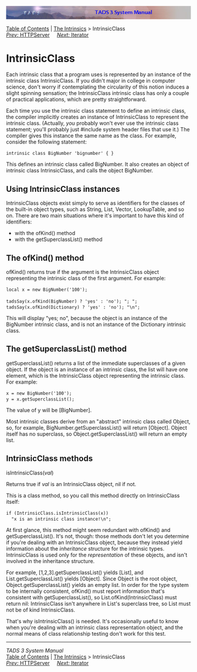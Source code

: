 <div class="topbar">

<img src="topbar.jpg" data-border="0" />

</div>

<div class="nav">

<a href="toc.htm" class="nav">Table of Contents</a> \|
<a href="builtins.htm" class="nav">The Intrinsics</a> \>
IntrinsicClass  
<span class="navnp"><a href="httpsrv.htm" class="nav"><em>Prev:</em> HTTPServer</a>
    <a href="iter.htm" class="nav"><em>Next:</em> Iterator</a>    
</span>

</div>

<div class="main">

# IntrinsicClass

Each intrinsic class that a program uses is represented by an instance
of the intrinsic class IntrinsicClass. If you didn't major in college in
computer science, don't worry if contemplating the circularity of this
notion induces a slight spinning sensation; the IntrinsicClass intrinsic
class has only a couple of practical applications, which are pretty
straightforward.

Each time you use the <span class="code">intrinsic class</span>
statement to define an intrinsic class, the compiler implicitly creates
an instance of IntrinsicClass to represent the intrinsic class.
(Actually, *you* probably won't ever use the
<span class="code">intrinsic class</span> statement; you'll probably
just <span class="code">\#include</span> system header files that use
it.) The compiler gives this instance the same name as the class. For
example, consider the following statement:

<div class="code">

    intrinsic class BigNumber 'bignumber' { }

</div>

This defines an intrinsic class called BigNumber. It also creates an
object of intrinsic class IntrinsicClass, and calls the object
BigNumber.

## Using IntrinsicClass instances

IntrinsicClass objects exist simply to serve as identifiers for the
classes of the built-in object types, such as String, List, Vector,
LookupTable, and so on. There are two main situations where it's
important to have this kind of identifiers:

- with the ofKind() method
- with the getSuperclassList() method

## The ofKind() method

ofKind() returns <span class="code">true</span> if the argument is the
IntrinsicClass object representing the intrinsic class of the first
argument. For example:

<div class="code">

    local x = new BigNumber('100');
      
    tadsSay(x.ofKind(BigNumber) ? 'yes' : 'no'); "; ";
    tadsSay(x.ofKind(Dictionary) ? 'yes' : 'no'); "\n";

</div>

This will display "yes; no", because the object is an instance of the
BigNumber intrinsic class, and is not an instance of the Dictionary
intrinsic class.

## The getSuperclassList() method

getSuperclassList() returns a list of the immediate superclasses of a
given object. If the object is an instance of an intrinsic class, the
list will have one element, which is the IntrinsicClass object
representing the intrinsic class. For example:

<div class="code">

    x = new BigNumber('100');
    y = x.getSuperclassList();

</div>

The value of <span class="code">y</span> will be
<span class="code">\[BigNumber\]</span>.

Most intrinsic classes derive from an "abstract" intrinsic class called
Object, so, for example,
<span class="code">BigNumber.getSuperclassList()</span> will return
<span class="code">\[Object\]</span>. Object itself has no superclass,
so <span class="code">Object.getSuperclassList()</span> will return an
empty list.

## IntrinsicClass methods

<span class="code">isIntrinsicClass(*val*)</span>

<div class="fdef">

Returns <span class="code">true</span> if *val* is an IntrinsicClass
object, <span class="code">nil</span> if not.

This is a class method, so you call this method directly on
IntrinsicClass itself:

<div class="code">

    if (IntrinsicClass.isIntrinsicClass(x))
      "x is an intrinsic class instance!\n";

</div>

At first glance, this method might seem redundant with
<span class="code">ofKind()</span> and
<span class="code">getSuperclassList()</span>. It's not, though: those
methods don't let you determine if you're dealing with an IntrinsicClass
object, because they instead yield information about the *inheritance*
structure for the intrinsic types. IntrinsicClass is used only for the
*representation* of these objects, and isn't involved in the inheritance
structure.

For example, <span class="code">\[1,2,3\].getSuperclassList()</span>
yields <span class="code">\[List\]</span>, and
<span class="code">List.getSuperclassList()</span> yields
<span class="code">\[Object\]</span>. Since
<span class="code">Object</span> is the root object,
<span class="code">Object.getSuperclassList()</span> yields an empty
list. In order for the type system to be internally consistent,
<span class="code">ofKind()</span> must report information that's
consistent with <span class="code">getSuperclassList()</span>, so
<span class="code">List.ofKind(IntrinsicClass)</span> must return
<span class="code">nil</span>: IntrinsicClass isn't anywhere in
<span class="code">List</span>'s superclass tree, so
<span class="code">List</span> must not be of kind
<span class="code">IntrinsicClass</span>.

That's why <span class="code">isIntrinsicClass()</span> is needed. It's
occasionally useful to know when you're dealing with an intrinsic class
representation object, and the normal means of class relationship
testing don't work for this test.

</div>

------------------------------------------------------------------------

<div class="navb">

*TADS 3 System Manual*  
<a href="toc.htm" class="nav">Table of Contents</a> \|
<a href="builtins.htm" class="nav">The Intrinsics</a> \>
IntrinsicClass  
<span class="navnp"><a href="httpsrv.htm" class="nav"><em>Prev:</em> HTTPServer</a>
    <a href="iter.htm" class="nav"><em>Next:</em> Iterator</a>    
</span>

</div>

</div>
